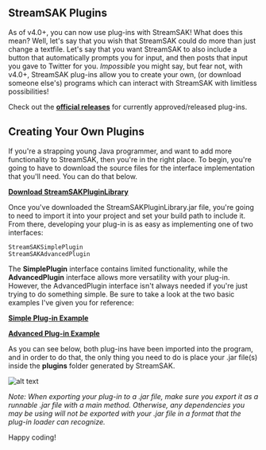 ## StreamSAK Plugins

As of v4.0+, you can now use plug-ins with StreamSAK!  What does this mean?  Well, let's say that you wish that StreamSAK could do more than just change a textfile.  Let's say that you want StreamSAK to also include a button that automatically prompts you for input, and then posts that input you gave to Twitter for you.  *Impossible* you might say, but fear not, with v4.0+, StreamSAK plug-ins allow you to create your own, (or download someone else's) programs which can interact with StreamSAK with limitless possibilities!

Check out the **[official releases](releases)** for currently approved/released plug-ins.



## Creating Your Own Plugins

If you're a strapping young Java programmer, and want to add more functionality to StreamSAK, then you're in the right place.  To begin, you're going to have to download the source files for the interface implementation that you'll need.  You can do that below.

**[Download StreamSAKPluginLibrary](https://github.com/ShermanZero/StreamSAK/raw/master/data/plugins/src/StreamSAKPluginLibrary.jar)**

Once you've downloaded the StreamSAKPluginLibrary.jar file, you're going to need to import it into your project and set your build path to include it.  From there, developing your plug-in is as easy as implementing one of two interfaces:

```
StreamSAKSimplePlugin
StreamSAKAdvancedPlugin
```

The **SimplePlugin** interface contains limited functionality, while the **AdvancedPlugin** interface allows more versatility with your plug-in.  However, the AdvancedPlugin interface isn't always needed if you're just trying to do something simple.  Be sure to take a look at the two basic examples I've given you for reference:

**[Simple Plug-in Example](examples/SimplePluginExample.java)**


**[Advanced Plug-in Example](examples/AdvancedPluginExample.java)**


As you can see below, both plug-ins have been imported into the program, and in order to do that, the only thing you need to do is place your .jar file(s) inside the **plugins** folder generated by StreamSAK.

![alt text](https://github.com/ShermanZero/StreamSAK/blob/master/data/misc/StreamSAK.png)



*Note: When exporting your plug-in to a .jar file, make sure you export it as a runnable .jar file with a main method.  Otherwise, any dependencies you may be using will not be exported with your .jar file in a format that the plug-in loader can recognize.*

Happy coding!
